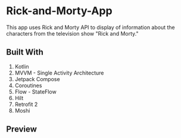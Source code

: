 # Rick-and-Morty-App
This app uses Rick and Morty API to display of information about the characters from the television show "Rick and Morty."

## Built With
1. Kotlin
2. MVVM - Single Activity Architecture
3. Jetpack Compose
4. Coroutines
5. Flow - StateFlow
6. Hilt
7. Retrofit 2
8. Moshi

## Preview

